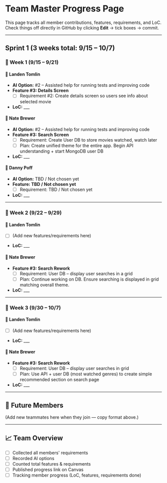 # Team Master Progress Page

This page tracks all member contributions, features, requirements, and LoC.  
Check things off directly in GitHub by clicking **Edit** → tick boxes → commit.  

---

## Sprint 1 (3 weeks total: 9/15 – 10/7)

### 📅 Week 1 (9/15 – 9/21)

#### 👤 Landen Tomlin
- **AI Option:** #2 – Assisted help for running tests and improving code  
- **Feature #3: Details Screen**
  - [ ] Requirement #2: Create details screen so users see info about selected movie  
- **LoC:** ___  


#### 👤 Nate Brewer
- **AI Option:** #2 – Assisted help for running tests and improving code  
- **Feature #3: Search Screen**
  - [ ] Requirement: Create User DB to store movies watched, watch later  
  - [ ] Plan: Create unified theme for the entire app. Begin API understanding + start MongoDB user DB  
- **LoC:** ___

#### 👤 Danny Poff
- **AI Option:** TBD / Not chosen yet  
- **Feature: TBD / Not chosen yet**
  - [ ] Requirement: TBD / Not chosen yet 
- **LoC:** ___  

---

### 📅 Week 2 (9/22 – 9/29)

#### 👤 Landen Tomlin
- [ ] (Add new features/requirements here)  
- **LoC:** ___  


#### 👤 Nate Brewer
- **Feature #3: Search Rework**
  - [ ] Requirement: User DB – display user searches in a grid  
  - [ ] Plan: Continue working on DB. Ensure searching is displayed in grid matching overall theme.  
- **LoC:** ___  

---

### 📅 Week 3 (9/30 – 10/7)

#### 👤 Landen Tomlin
- [ ] (Add new features/requirements here)  
- **LoC:** ___  


#### 👤 Nate Brewer
- **Feature #3: Search Rework**
  - [ ] Requirement: User DB – display user searches in grid  
  - [ ] Plan: Use API + user DB (most watched genres) to create simple recommended section on search page  
- **LoC:** ___  

---

## 📌 Future Members
(Add new teammates here when they join — copy format above.)  

---

## 📈 Team Overview
- [ ] Collected all members' requirements  
- [ ] Recorded AI options  
- [ ] Counted total features & requirements  
- [ ] Published progress link on Canvas  
- [ ] Tracking member progress (LoC, features, requirements done)  
